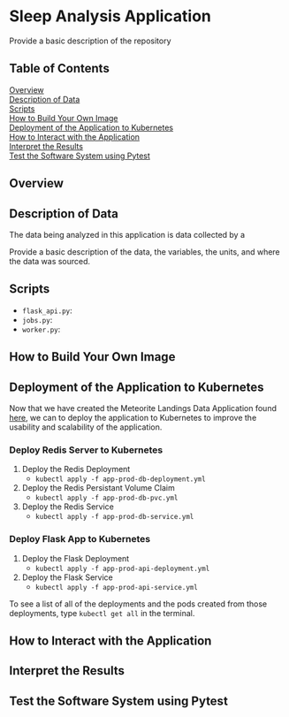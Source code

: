 # Sleep Analysis Application

Provide a basic description of the repository

## Table of Contents

[Overview](#overview) <br >
[Description of Data](#description-of-data) <br >
[Scripts](#scripts) <br >
[How to Build Your Own Image](#how-to-build-your-own-image) <br >
[Deployment of the Application to Kubernetes](#deployment-of-the-application-to-kubernetes) <br >
[How to Interact with the Application](#how-to-interact-with-the-application) <br >
[Interpret the Results](#interpret-the-results) <br >
[Test the Software System using Pytest](#test-the-software-system-using-pytest) <br >

## Overview



## Description of Data

The data being analyzed in this application is data collected by a 

Provide a basic description of the data, the variables, the units, and where the data was sourced.

## Scripts
- `flask_api.py`:
- `jobs.py`:
- `worker.py`:

## How to Build Your Own Image


## Deployment of the Application to Kubernetes

Now that we have created the Meteorite Landings Data Application found [here](https://github.com/ianwood314/homeworks/tree/main/homework05),
we can to deploy the application to Kubernetes to improve the usability and scalability of the application.

### Deploy Redis Server to Kubernetes
1. Deploy the Redis Deployment
    - `kubectl apply -f app-prod-db-deployment.yml`
2. Deploy the Redis Persistant Volume Claim
    - `kubectl apply -f app-prod-db-pvc.yml`
3. Deploy the Redis Service
    - `kubectl apply -f app-prod-db-service.yml`

### Deploy Flask App to Kubernetes
1. Deploy the Flask Deployment
    - `kubectl apply -f app-prod-api-deployment.yml`
2. Deploy the Flask Service
    - `kubectl apply -f app-prod-api-service.yml`

To see a list of all of the deployments and the pods created from those deployments, type 
`kubectl get all` in the terminal.

## How to Interact with the Application


## Interpret the Results


## Test the Software System using Pytest

